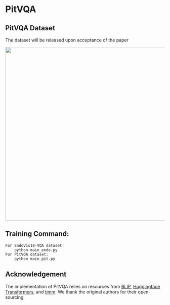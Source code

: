 # PitVQA
## PitVQA Dataset
The dataset will be released upon acceptance of the paper
<div align='center'>
<img src='https://github.com/mobarakol/PitVQA/blob/main/assets/Dataset_Annaotation_Classes.png' width=550>
</div>

## Training Command:
```
For EndoVis18-VQA dataset:
    python main_endo.py
For PitVQA dataset:
    python main_pit.py
```
## Acknowledgement
The implementation of PitVQA relies on resources from <a href="https://github.com/salesforce/BLIP">BLIP</a>, <a href="https://github.com/huggingface/transformers">Huggingface Transformers</a>, and <a href="https://github.com/rwightman/pytorch-image-models/tree/master/timm">timm</a>. We thank the original authors for their open-sourcing.
